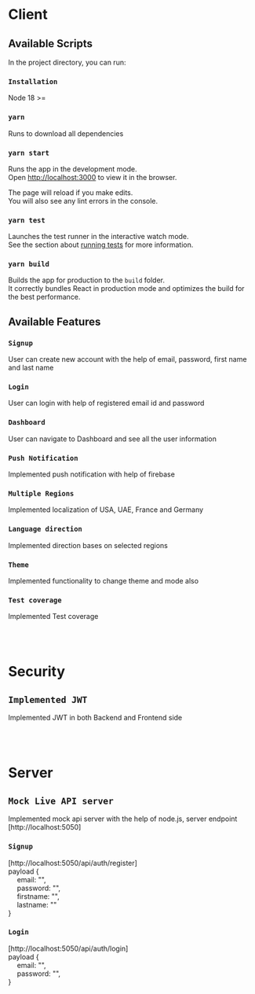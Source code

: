 # Client

## Available Scripts

In the project directory, you can run:

### `Installation`
Node 18 >=


### `yarn`
Runs to download all dependencies

### `yarn start`

Runs the app in the development mode.\
Open [http://localhost:3000](http://localhost:3000) to view it in the browser.

The page will reload if you make edits.\
You will also see any lint errors in the console.

### `yarn test`

Launches the test runner in the interactive watch mode.\
See the section about [running tests](https://facebook.github.io/create-react-app/docs/running-tests) for more information.

### `yarn build`

Builds the app for production to the `build` folder.\
It correctly bundles React in production mode and optimizes the build for the best performance.

## Available Features

### `Signup`

User can create new account with the help of email, password, first name and last name

### `Login`

User can login with help of registered email id and password

### `Dashboard`

User can navigate to Dashboard and see all the user information

### `Push Notification`

Implemented push notification with help of firebase

### `Multiple Regions`

Implemented localization of USA, UAE, France and Germany

### `Language direction`

Implemented direction bases on selected regions

### `Theme`

Implemented functionality to change theme and mode also

### `Test coverage`

Implemented Test coverage 

<br/>
<br/>

# Security

## `Implemented JWT`

Implemented JWT in both Backend and Frontend side

<br/>
<br/>

# Server

## `Mock Live API server`

Implemented mock api server with the help of node.js, server endpoint [http://localhost:5050]

### `Signup`
[http://localhost:5050/api/auth/register] \
payload { \
&emsp; email: "", \
&emsp; password: "", \
&emsp; firstname: "", \
&emsp; lastname: "" \
}

### `Login`
[http://localhost:5050/api/auth/login] \
payload { \
&emsp; email: "", \
&emsp; password: "", \
}
